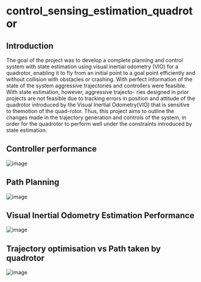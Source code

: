 # control_sensing_estimation_quadrotor

## Introduction 

The goal of the project was to develop a complete
planning and control system with state estimation using
visual inertial odometry (VIO) for a quadrotor, enabling
it to fly from an initial point to a goal point efficiently
and without collision with obstacles or crashing. 
With perfect information of the state of
the system aggressive trajectories and controllers were
feasible.
With state estimation, however, aggressive trajecto-
ries designed in prior projects are not feasible due to
tracking errors in position and attitude of the quadrotor
introduced by the Visual Inertial Odometry(VIO) that is
sensitive to themotion of the quad-rotor. Thus, this project aims to
outline the changes made in the trajectory generation
and controls of the system, in order for the quadrotor to
perform well under the constraints introduced by state
estimation.

## Controller performance

![image](https://user-images.githubusercontent.com/28558013/209144857-b078cebc-545c-4e33-a51e-07f2fab31827.png)

## Path Planning

![image](https://user-images.githubusercontent.com/28558013/209145117-ddffb1d5-f71f-47d8-8d40-033a0aa61a0d.png)

## Visual Inertial Odometry Estimation Performance

![image](https://user-images.githubusercontent.com/28558013/209145499-18e42b12-4ee2-4789-a896-2856b6b3199d.png)

## Trajectory optimisation vs Path taken by quadrotor

![image](https://user-images.githubusercontent.com/28558013/209145635-a0969293-786a-43e2-883d-bc018fd4b858.png)



